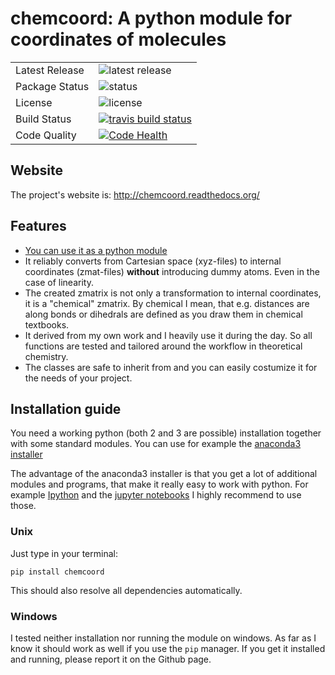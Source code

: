 # chemcoord: A python module for coordinates of molecules

<table>
<tr>
  <td>Latest Release</td>
  <td><img src="https://img.shields.io/pypi/v/chemcoord.svg" alt="latest release" /></td>
<!-- </tr>
  <td></td>
  <td><img src="https://anaconda.org/conda-forge/pandas/badges/version.svg" alt="latest release" /></td>
</tr> -->
<tr>
  <td>Package Status</td>
  <td><img src="https://img.shields.io/pypi/status/chemcoord.svg" alt="status" /></td>
</tr>
<tr>
  <td>License</td>
  <td><img src="https://img.shields.io/pypi/l/chemcoord.svg" alt="license" /></td>
</tr>
<tr>
  <td>Build Status</td>
  <td>
    <a href="https://travis-ci.org/mcocdawc/chemcoord">
    <img src="https://travis-ci.org/mcocdawc/chemcoord.svg?branch=master"
      alt="travis build status" />
    </a>
  </td>
</tr>
<tr>
  <td>Code Quality</td>
  <td>
      <a href="https://landscape.io/github/mcocdawc/chemcoord/master">
      <img  src="https://landscape.io/github/mcocdawc/chemcoord/master/landscape.svg?style=flat"
        alt="Code Health" />
    </a>
  </td>
</tr>
<!-- <tr>
  <td>Coverage</td>
  <td><img src="https://codecov.io/github/pandas-dev/pandas/coverage.svg?branch=master" alt="coverage" /></td>
</tr> -->
</table>

## Website

The project's website is: http://chemcoord.readthedocs.org/


## Features

* [You can use it as a python module](https://xkcd.com/353/)
* It reliably converts from Cartesian space (xyz-files) to internal coordinates (zmat-files)
  **without** introducing dummy atoms. Even in the case of linearity.
* The created zmatrix is not only a transformation to internal coordinates, it is a "chemical" zmatrix.
  By chemical I mean, that e.g. distances are along bonds or dihedrals are defined as you draw them in chemical textbooks.
* It derived from my own work and I heavily use it during the day.
  So all functions are tested and tailored around the workflow in theoretical chemistry.
* The classes are safe to inherit from and you can easily costumize it for the needs of your project.


## Installation guide
You need a working python (both 2 and 3 are possible) installation together with some standard modules.
You can use for example the [anaconda3 installer](https://www.continuum.io/downloads/)

The advantage of the anaconda3 installer is that you get a lot of additional modules and programs,
that make it really easy to work with python.
For example [Ipython](http://ipython.org/) and the [jupyter notebooks](http://jupyter.org/)
I highly recommend to use those.

### Unix


Just type in your terminal:
```
pip install chemcoord
```
This should also resolve all dependencies automatically.

### Windows

I tested neither installation nor running the module on windows.
As far as I know it should work as well if you use the ``pip`` manager.
If you get it installed and running, please report it on the Github page.

